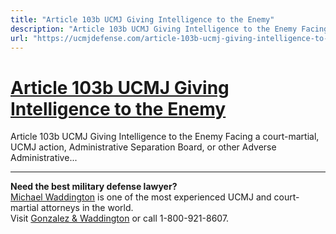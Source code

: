 ```yaml
---
title: "Article 103b UCMJ Giving Intelligence to the Enemy"
description: "Article 103b UCMJ Giving Intelligence to the Enemy Facing a court-martial, UCMJ action, Administrative Separation Board, or other Adverse Administrative..."
url: "https://ucmjdefense.com/article-103b-ucmj-giving-intelligence-to-the-enemy.html"
---
```


# [Article 103b UCMJ Giving Intelligence to the Enemy](https://ucmjdefense.com/article-103b-ucmj-giving-intelligence-to-the-enemy.html)

Article 103b UCMJ Giving Intelligence to the Enemy Facing a court-martial, UCMJ action, Administrative Separation Board, or other Adverse Administrative...

---

**Need the best military defense lawyer?**  
[Michael Waddington](https://ucmjdefense.com/attorneys/michael-stewart-waddington-partner.html) is one of the most experienced UCMJ and court-martial attorneys in the world.  
Visit [Gonzalez & Waddington](https://ucmjdefense.com) or call 1-800-921-8607.
